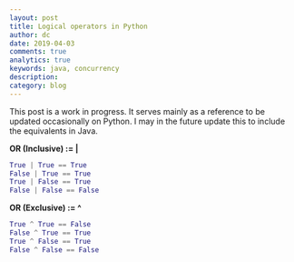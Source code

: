 ```yaml
---
layout: post
title: Logical operators in Python
author: dc
date: 2019-04-03
comments: true
analytics: true
keywords: java, concurrency
description:
category: blog
---
```


This post is a work in progress. It serves mainly as a reference to be updated occasionally on Python. I may in the future update this to include the equivalents in Java.

**OR (Inclusive) := |**
```python
True | True == True
False | True == True
True | False == True
False | False == False
```
**OR (Exclusive) := ^**
```python
True ^ True == False
False ^ True == True
True ^ False == True
False ^ False == False
```
